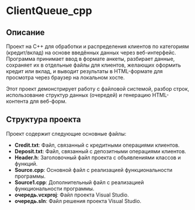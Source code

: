 # ClientQueue_cpp

## Описание
Проект на C++ для обработки и распределения клиентов по категориям (кредит/вклад) на основе введённых данных через веб-интерфейс. Программа принимает ввод в формате анкеты, разбирает данные, сохраняет их в отдельные файлы для клиентов, желающих оформить кредит или вклад, и выводит результаты в HTML-формате для просмотра через браузер на локальном хосте.

Этот проект демонстрирует работу с файловой системой, разбор строк, использование структур данных (очередей) и генерацию HTML-контента для веб-форм.

## Структура проекта

Проект содержит следующие основные файлы:

- **Credit.txt**: Файл, связанный с кредитными операциями клиентов.
- **Deposit.txt**: Файл, связанный с депозитными операциями клиентов.
- **Header.h**: Заголовочный файл проекта с объявлениями классов и функций.
- **Source.cpp**: Основной файл с реализацией функциональности программы.
- **Source1.cpp**: Дополнительный файл с реализацией функциональности программы.
- **очередь.vcxproj**: Файл проекта Visual Studio.
- **очередь.sln**: Файл решения проекта Visual Studio.



